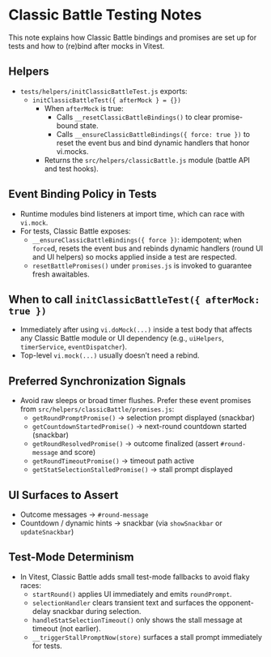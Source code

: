 # Classic Battle Testing Notes

This note explains how Classic Battle bindings and promises are set up for tests and how to (re)bind after mocks in Vitest.

## Helpers

- `tests/helpers/initClassicBattleTest.js` exports:
  - `initClassicBattleTest({ afterMock } = {})`
    - When `afterMock` is true:
      - Calls `__resetClassicBattleBindings()` to clear promise-bound state.
      - Calls `__ensureClassicBattleBindings({ force: true })` to reset the event bus and bind dynamic handlers that honor vi.mocks.
    - Returns the `src/helpers/classicBattle.js` module (battle API and test hooks).

## Event Binding Policy in Tests

- Runtime modules bind listeners at import time, which can race with `vi.mock`.
- For tests, Classic Battle exposes:
  - `__ensureClassicBattleBindings({ force })`: idempotent; when `force`d, resets the event bus and rebinds dynamic handlers (round UI and UI helpers) so mocks applied inside a test are respected.
  - `resetBattlePromises()` under `promises.js` is invoked to guarantee fresh awaitables.

## When to call `initClassicBattleTest({ afterMock: true })`

- Immediately after using `vi.doMock(...)` inside a test body that affects any Classic Battle module or UI dependency (e.g., `uiHelpers`, `timerService`, `eventDispatcher`).
- Top-level `vi.mock(...)` usually doesn’t need a rebind.

## Preferred Synchronization Signals

- Avoid raw sleeps or broad timer flushes. Prefer these event promises from `src/helpers/classicBattle/promises.js`:
  - `getRoundPromptPromise()` → selection prompt displayed (snackbar)
  - `getCountdownStartedPromise()` → next-round countdown started (snackbar)
  - `getRoundResolvedPromise()` → outcome finalized (assert `#round-message` and score)
  - `getRoundTimeoutPromise()` → timeout path active
  - `getStatSelectionStalledPromise()` → stall prompt displayed

## UI Surfaces to Assert

- Outcome messages → `#round-message`
- Countdown / dynamic hints → snackbar (via `showSnackbar` or `updateSnackbar`)

## Test-Mode Determinism

- In Vitest, Classic Battle adds small test-mode fallbacks to avoid flaky races:
  - `startRound()` applies UI immediately and emits `roundPrompt`.
  - `selectionHandler` clears transient text and surfaces the opponent-delay snackbar during selection.
  - `handleStatSelectionTimeout()` only shows the stall message at timeout (not earlier).
  - `__triggerStallPromptNow(store)` surfaces a stall prompt immediately for tests.

